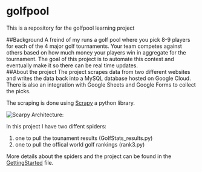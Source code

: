 # golfpool
This is a repository for the golfpool learning project

##Background
A freind of my runs a golf pool where you pick 8-9 players for each of the 4 major golf tournaments. Your team competes against others based on how much money your players win in aggregate for the tournament. The goal of this project is to automate this contest and eventually make it so there can be real time updates.  
##About the project
The project scrapes data from two different websites and writes the data back into a MySQL database hosted on Google Cloud. There is also an integration with Google Sheets and Google Forms to collect the picks.

The scraping is done using [Scrapy](http://doc.scrapy.org/en/latest/intro/tutorial.html) a python library. 

![Scarpy Architecture:](http://doc.scrapy.org/en/latest/_images/scrapy_architecture.png)

In this project I have two diffent spiders: 
1. one to pull the tounament results (GolfStats_results.py)
2. one to pull the offical world golf rankings (rank3.py)

More details about the spiders and the project can be found in the [GettingStarted](https://github.com/richardson75/golfpool/blob/master/GettingStarted.md) file.




